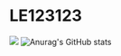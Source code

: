 # LE123123

<a href="https://naver.com" target="_blank"><img src="https://img.shields.io/badge/C-#A8B9CC?style=social&logo=C&logoColor=#A8B9CC"/></a>
![Anurag's GitHub stats](https://github-readme-stats.vercel.app/api?username=LE123123&show_icons=true&theme=radical)

